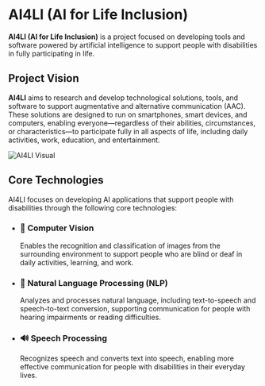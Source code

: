 # AI4LI (AI for Life Inclusion)

**AI4LI (AI for Life Inclusion)** is a project focused on developing tools and software powered by artificial intelligence to support people with disabilities in fully participating in life.

## Project Vision

**AI4LI** aims to research and develop technological solutions, tools, and software to support augmentative and alternative communication (AAC). These solutions are designed to run on smartphones, smart devices, and computers, enabling everyone—regardless of their abilities, circumstances, or characteristics—to participate fully in all aspects of life, including daily activities, work, education, and entertainment.

![AI4LI Visual](https://github.com/ai4li/mainproject/blob/main/ai4li-intro.png)

## Core Technologies

AI4LI focuses on developing AI applications that support people with disabilities through the following core technologies:

- ### 🤖 Computer Vision  
  Enables the recognition and classification of images from the surrounding environment to support people who are blind or deaf in daily activities, learning, and work.

- ### 🧠 Natural Language Processing (NLP)  
  Analyzes and processes natural language, including text-to-speech and speech-to-text conversion, supporting communication for people with hearing impairments or reading difficulties.

- ### 🔊 Speech Processing  
  Recognizes speech and converts text into speech, enabling more effective communication for people with disabilities in their everyday lives.


